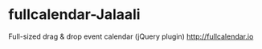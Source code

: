 # fullcalendar-Jalaali
Full-sized drag &amp; drop event calendar (jQuery plugin) http://fullcalendar.io
